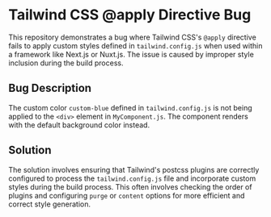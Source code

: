 # Tailwind CSS @apply Directive Bug

This repository demonstrates a bug where Tailwind CSS's `@apply` directive fails to apply custom styles defined in `tailwind.config.js` when used within a framework like Next.js or Nuxt.js. The issue is caused by improper style inclusion during the build process.

## Bug Description

The custom color `custom-blue` defined in `tailwind.config.js` is not being applied to the `<div>` element in `MyComponent.js`. The component renders with the default background color instead.

## Solution

The solution involves ensuring that Tailwind's postcss plugins are correctly configured to process the `tailwind.config.js` file and incorporate custom styles during the build process.  This often involves checking the order of plugins and configuring `purge` or `content` options for more efficient and correct style generation.